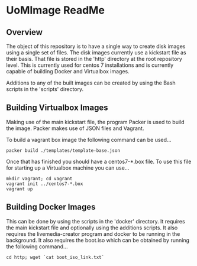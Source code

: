 UoMImage ReadMe
================

Overview
--------
The object of this repository is to have a single way to create disk images using a single set of files. The disk images currently use a kickstart file as their basis. That file is stored in the 'http' directory at the root repository level. This is currently used for centos 7 installations and is currently capable of building Docker and Virtualbox images.

Additions to any of the built images can be created by using the Bash scripts in the 'scripts' directory.


Building Virtualbox Images
--------------------------
Making use of the main kickstart file, the program Packer is used to build the image. Packer makes use of JSON files and Vagrant.

To build a vagrant box image the following command can be used...

	packer build ./templates/template-base.json

Once that has finished you should have a centos7-\*.box file. To use this file for starting up a Virtualbox machine you can use...

	mkdir vagrant; cd vagrant
	vagrant init ../centos7-*.box
	vagrant up


Building Docker Images
----------------------
This can be done by using the scripts in the 'docker' directory. It requires the main kickstart file and optionally using the additions scripts. It also requires the livemedia-creator program and docker to be running in the background. It also requires the boot.iso which can be obtained by running the following command...

	cd http; wget `cat boot_iso_link.txt`
